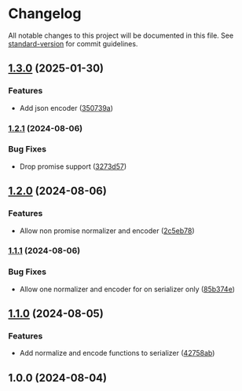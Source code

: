 # Changelog

All notable changes to this project will be documented in this file. See [standard-version](https://github.com/conventional-changelog/standard-version) for commit guidelines.

## [1.3.0](https://github.com/antify/serializer/compare/v1.2.1...v1.3.0) (2025-01-30)


### Features

* Add json encoder ([350739a](https://github.com/antify/serializer/commit/350739a35fae367b98a94227b84c6dc0f32a72bf))

### [1.2.1](https://github.com/antify/serializer/compare/v1.2.0...v1.2.1) (2024-08-06)


### Bug Fixes

* Drop promise support ([3273d57](https://github.com/antify/serializer/commit/3273d57ab073bbb2ddb4ec2b2f9c0810f4e3ed0b))

## [1.2.0](https://github.com/antify/serializer/compare/v1.1.1...v1.2.0) (2024-08-06)


### Features

* Allow non promise normalizer and encoder ([2c5eb78](https://github.com/antify/serializer/commit/2c5eb78aaabfc2debe3708b769d588c44934c4bb))

### [1.1.1](https://github.com/antify/serializer/compare/v1.1.0...v1.1.1) (2024-08-06)


### Bug Fixes

* Allow one normalizer and encoder for on serializer only ([85b374e](https://github.com/antify/serializer/commit/85b374e50dac5cac0ea43312fb04a3f02b0167c9))

## [1.1.0](https://github.com/antify/serializer/compare/v1.0.0...v1.1.0) (2024-08-05)


### Features

* Add normalize and encode functions to serializer ([42758ab](https://github.com/antify/serializer/commit/42758abee864b973aa6853d0c1d34dffe67078c5))

## 1.0.0 (2024-08-04)
